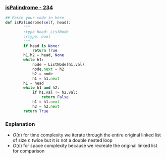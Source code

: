 ### [isPalindrome - 234](https://leetcode.com/problems/palindrome-linked-list/)

```python
## Paste your code in here
def isPalindrome(self, head):
        """
        :type head: ListNode
        :rtype: bool
        """
        if head is None:
            return True
        h1,h2 = head, None
        while h1:
            node = ListNode(h1.val)
            node.next = h2
            h2 = node
            h1 = h1.next
        h1 = head
        while h1 and h2:
            if h1.val != h2.val:
                return False
            h1 = h1.next
            h2 = h2.next
        return True
```

### Explanation

- $O(n)$ for time complexity we iterate through the entire original linked list of size $n$ twice but it is not a double nested loop
- $O(n)$  for space complexity because we recreate the original linked list for comparison
